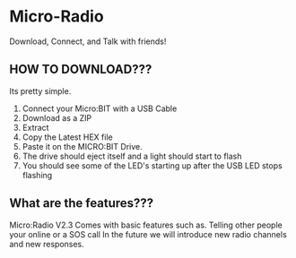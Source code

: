 # Micro-Radio
Download, Connect, and Talk with friends!

HOW TO DOWNLOAD???
------------------
Its pretty simple.
1. Connect your Micro:BIT with a USB Cable
2. Download as a ZIP
3. Extract
4. Copy the Latest HEX file
5. Paste it on the MICRO:BIT Drive.
6. The drive should eject itself and a light should start to flash
7. You should see some of the LED's starting up after the USB LED stops flashing

What are the features???
------------------------
Micro:Radio V2.3 Comes with basic features such as. Telling other people your online or a SOS call
In the future we will introduce new radio channels and new responses.
